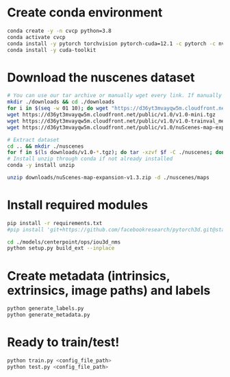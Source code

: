 # Create conda environment
```bash
conda create -y -n cvcp python=3.8
conda activate cvcp
conda install -y pytorch torchvision pytorch-cuda=12.1 -c pytorch -c nvidia
conda install -y cuda-toolkit
```
# Download the nuscenes dataset
```bash
# You can use our tar archive or manually wget every link. If manually downloading:
mkdir ./downloads && cd ./downloads
for i in $(seq -w 01 10); do wget "https://d36yt3mvayqw5m.cloudfront.net/public/v1.0/v1.0-trainval${i}_keyframes.tgz"; done
wget https://d36yt3mvayqw5m.cloudfront.net/public/v1.0/v1.0-mini.tgz
wget https://d36yt3mvayqw5m.cloudfront.net/public/v1.0/v1.0-trainval_meta.tgz
wget https://d36yt3mvayqw5m.cloudfront.net/public/v1.0/nuScenes-map-expansion-v1.3.zip

# Extract dataset
cd .. && mkdir ./nuscenes
for f in $(ls downloads/v1.0-*.tgz); do tar -xzvf $f -C ./nuscenes; done
# Install unzip through conda if not already installed
conda -y install unzip

unzip downloads/nuScenes-map-expansion-v1.3.zip -d ./nuscenes/maps
```

# Install required modules
```bash
pip install -r requirements.txt
#pip install 'git+https://github.com/facebookresearch/pytorch3d.git@stable'

cd ./models/centerpoint/ops/iou3d_nms
python setup.py build_ext --inplace
```

# Create metadata (intrinsics, extrinsics, image paths) and labels
```bash
python generate_labels.py
python generate_metadata.py
```

# Ready to train/test!
```bash
python train.py <config_file_path>
python test.py <config_file_path>
```